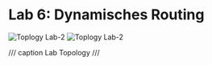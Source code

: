 # Lab 6: Dynamisches Routing

![Toplogy Lab-2](img/lankurs-lab3.svg#only-light)
![Toplogy Lab-2](img/lankurs-lab3-dark.svg#only-dark)

/// caption
Lab Topology
///
